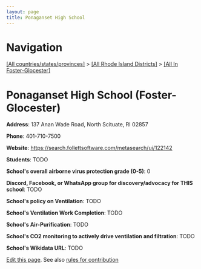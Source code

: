 ```yaml
---
layout: page
title: Ponaganset High School
---
```

# Navigation

[[All countries/states/provinces]](../../..) > [[All Rhode Island Districts]](../..) > [[All In Foster-Glocester]](..)

# Ponaganset High School (Foster-Glocester)

**Address**: 137 Anan Wade Road, North Scituate, RI 02857

**Phone**: 401-710-7500

**Website**: <https://search.follettsoftware.com/metasearch/ui/122142>

**Students**: TODO

**School's overall airborne virus protection grade (0-5)**: 0

**Discord, Facebook, or WhatsApp group for discovery/advocacy for THIS school**: TODO

**School's policy on Ventilation**: TODO

**School's Ventilation Work Completion**: TODO

**School's Air-Purification**: TODO

**School's CO2 monitoring to actively drive ventilation and filtration**: TODO

**School's Wikidata URL**: TODO


[Edit this page](https://github.com/ventilate-schools/RI/edit/main/./Foster-Glocester/Ponaganset_High_School.md). See also [rules for contribution](../../../contribution-rules/)